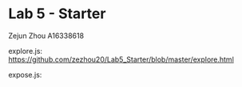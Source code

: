 # Lab 5 - Starter
Zejun Zhou A16338618

explore.js: https://github.com/zezhou20/Lab5_Starter/blob/master/explore.html

expose.js: 
